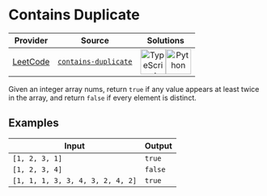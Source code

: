# Contains Duplicate

<!-- INFO TABLE BEGIN -->

| Provider                                        | Source                                                                   | Solutions                                                                                                                                                                                                                                                                                                    |
| :---------------------------------------------: | :----------------------------------------------------------------------: | :----------------------------------------------------------------------------------------------------------------------------------------------------------------------------------------------------------------------------------------------------------------------------------------------------------: |
| [LeetCode](../../../docs/providers/LeetCode.md) | [`contains-duplicate`](https://leetcode.com/problems/contains-duplicate) | [<img src="https://res.cloudinary.com/rascaltwo/image/upload/v1631924094/typescript_s5czgr.svg" alt="TypeScript" title="TypeScript" width="50" />](solve.ts)[<img src="https://res.cloudinary.com/rascaltwo/image/upload/v1631924087/python_xzdlti.svg" alt="Python" title="Python" width="50" />](solve.py) |

<!-- INFO TABLE END -->

Given an integer array nums, return `true` if any value appears at least twice in the array, and return `false` if every element is distinct.

## Examples

| Input                            | Output  |
| -------------------------------- | ------- |
| `[1, 2, 3, 1]`                   | `true`  |
| `[1, 2, 3, 4]`                   | `false` |
| `[1, 1, 1, 3, 3, 4, 3, 2, 4, 2]` | `true`  |
